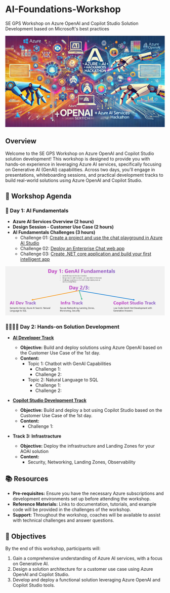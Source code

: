 # AI-Foundations-Workshop
SE GPS Workshop on Azure OpenAI and Copilot Studio Solution Development based on Microsoft's best practices

![Azure OpenAI + AI Services Hackathon](images/banner.webp)


## Overview

Welcome to the SE GPS Workshop on Azure OpenAI and Copilot Studio solution development! This workshop is designed to provide you with hands-on experience in leveraging Azure AI services, specifically focusing on Generative AI (GenAI) capabilities. Across two days, you'll engage in presentations, whiteboarding sessions, and practical development tracks to build real-world solutions using Azure OpenAI and Copilot Studio.

## 📅 Workshop Agenda

### 📝 Day 1: AI Fundamentals

- **Azure AI Services Overview (2 hours)**
- **Design Session - Customer Use Case (2 hours)**
- **AI Fundamentals Challenges (3 hours)**
    - Challenge 01: [Create a project and use the chat playground in Azure AI Studio](https://learn.microsoft.com/en-us/azure/ai-studio/quickstarts/get-started-playground)
    - Challenge 02: [Deploy an Enterprise Chat web app](https://learn.microsoft.com/en-us/azure/ai-studio/tutorials/deploy-chat-web-app)
    - Challenge 03: [Create .NET core application and build your first intelligent app](https://learn.microsoft.com/en-us/azure/ai-services/openai/use-your-data-quickstart?pivots=programming-language-csharp&tabs=command-line%2Cpython-new#create-a-new-net-core-application)


![Tracks](images/tracks.png)

### 👨‍💻👩‍💻 Day 2: Hands-on Solution Development


- **[AI Developer Track](/Day2-AIDeveloper/Overview.md)**
  - **Objective:** Build and deploy solutions using Azure OpenAI based on the Customer Use Case of the 1st day.
  - **Content:**
    - Topic 1: Chatbot with GenAI Capabilities 
      - Challenge 1: 
      - Challenge 2:
    - Topic 2: Natural Language to SQL 
      - Challenge 1:
      - Challenge 2:

- **[Copilot Studio Development Track](/Day2-CopilotStudio/Overview.md)**
  - **Objective:** Build and deploy a bot using Copilot Studio based on the Customer Use Case of the 1st day.
  - **Content:**
    - Challenge 1:

- **Track 3: Infrastracture**
  - **Objective:** Deploy the infrastructure and Landing Zones for your AOAI solution
  - **Content:**
    - Security, Networking, Landing Zones, Observability

## 📚 Resources

- **Pre-requisites:** Ensure you have the necessary Azure subscriptions and development environments set up before attending the workshop.
- **Reference Materials:** Links to documentation, tutorials, and example code will be provided in the challenges of the workshop.
- **Support:** Throughout the workshop, coaches will be available to assist with technical challenges and answer questions.

## 🎯 Objectives

By the end of this workshop, participants will:

1. Gain a comprehensive understanding of Azure AI services, with a focus on Generative AI.
2. Design a solution architecture for a customer use case using Azure OpenAI and Copilot Studio.
3. Develop and deploy a functional solution leveraging Azure OpenAI and Copilot Studio tools.



